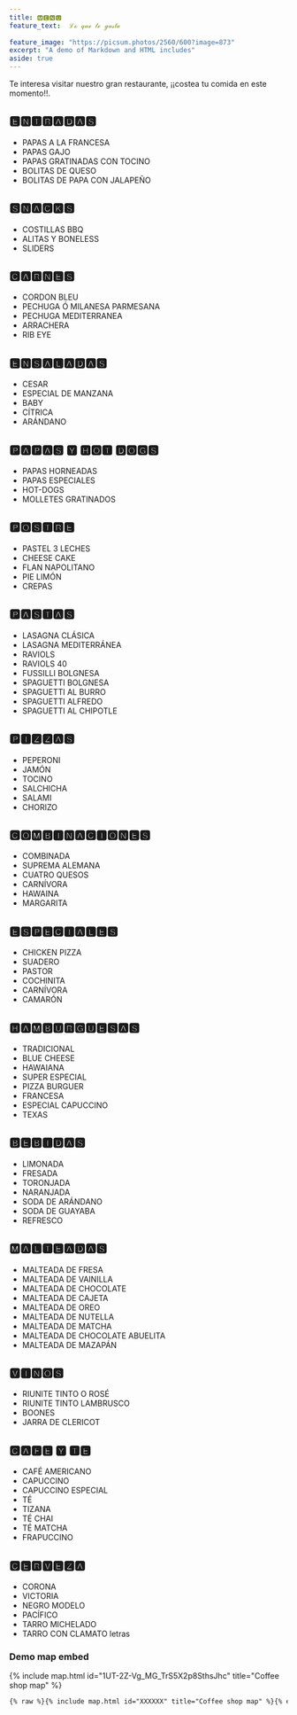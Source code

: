 ```yaml
---
title: 🅼🅴🅽🆄
feature_text:  ℒℴ 𝓆𝓊ℯ 𝓉ℯ ℊ𝓊𝓈𝓉𝒶
  
feature_image: "https://picsum.photos/2560/600?image=873"
excerpt: "A demo of Markdown and HTML includes"
aside: true
---
```



Te interesa visitar nuestro gran restaurante, ¡¡costea tu comida en este momento!!.



## 🅴🅽🆃🆁🅰🅳🅰🆂

* PAPAS A LA FRANCESA
* PAPAS GAJO
* PAPAS GRATINADAS CON TOCINO
* BOLITAS DE QUESO
* BOLITAS DE PAPA CON JALAPEÑO


## 🆂🅽🅰🅲🅺🆂

* COSTILLAS BBQ
* ALITAS Y BONELESS
* SLIDERS


## 🅲🅰🆁🅽🅴🆂

* CORDON BLEU
* PECHUGA Ó MILANESA PARMESANA
* PECHUGA MEDITERRANEA
* ARRACHERA
* RIB EYE


## 🅴🅽🆂🅰🅻🅰🅳🅰🆂

* CESAR
* ESPECIAL DE MANZANA
* BABY
* CÍTRICA
* ARÁNDANO


## 🅿🅰🅿🅰🆂 🆈 🅷🅾🆃 🅳🅾🅶🆂

* PAPAS HORNEADAS
* PAPAS ESPECIALES
* HOT-DOGS
* MOLLETES GRATINADOS


## 🅿🅾🆂🆃🆁🅴

* PASTEL 3 LECHES
* CHEESE CAKE
* FLAN NAPOLITANO
* PIE LIMÓN
* CREPAS


## 🅿🅰🆂🆃🅰🆂

* LASAGNA CLÁSICA
* LASAGNA MEDITERRÁNEA
* RAVIOLS
* RAVIOLS 40
* FUSSILLI BOLGNESA
* SPAGUETTI BOLGNESA
* SPAGUETTI AL BURRO
* SPAGUETTI ALFREDO
* SPAGUETTI AL CHIPOTLE


## 🅿🅸🆉🆉🅰🆂

* PEPERONI
* JAMÓN
* TOCINO
* SALCHICHA
* SALAMI
* CHORIZO


## 🅲🅾🅼🅱🅸🅽🅰🅲🅸🅾🅽🅴🆂

* COMBINADA
* SUPREMA ALEMANA
* CUATRO QUESOS
* CARNÍVORA
* HAWAINA
* MARGARITA


## 🅴🆂🅿🅴🅲🅸🅰🅻🅴🆂

* CHICKEN PIZZA
* SUADERO
* PASTOR
* COCHINITA
* CARNÍVORA
* CAMARÓN


## 🅷🅰🅼🅱🆄🆁🅶🆄🅴🆂🅰🆂

* TRADICIONAL
* BLUE CHEESE
* HAWAIANA
* SUPER ESPECIAL
* PIZZA BURGUER
* FRANCESA
* ESPECIAL CAPUCCINO
* TEXAS






## 🅱🅴🅱🅸🅳🅰🆂

* LIMONADA
* FRESADA
* TORONJADA
* NARANJADA
* SODA DE ARÁNDANO
* SODA DE GUAYABA
* REFRESCO


## 🅼🅰🅻🆃🅴🅰🅳🅰🆂

* MALTEADA DE FRESA
* MALTEADA DE VAINILLA
* MALTEADA DE CHOCOLATE
* MALTEADA DE CAJETA
* MALTEADA DE OREO
* MALTEADA DE NUTELLA
* MALTEADA DE MATCHA
* MALTEADA DE CHOCOLATE ABUELITA
* MALTEADA DE MAZAPÁN


## 🆅🅸🅽🅾🆂

* RIUNITE TINTO O ROSÉ
* RIUNITE TINTO LAMBRUSCO
* BOONES
* JARRA DE CLERICOT


## 🅲🅰🅵🅴 🆈 🆃🅴

* CAFÉ AMERICANO
* CAPUCCINO
* CAPUCCINO ESPECIAL
* TÉ
* TIZANA
* TÉ CHAI
* TÉ MATCHA
* FRAPUCCINO


## 🅲🅴🆁🆅🅴🆉🅰

* CORONA
* VICTORIA
* NEGRO MODELO
* PACÍFICO
* TARRO MICHELADO
* TARRO CON CLAMATO
letras















































### Demo map embed

{% include map.html id="1UT-2Z-Vg_MG_TrS5X2p8SthsJhc" title="Coffee shop map" %}

``` html
{% raw %}{% include map.html id="XXXXXX" title="Coffee shop map" %}{% endraw %}
```








